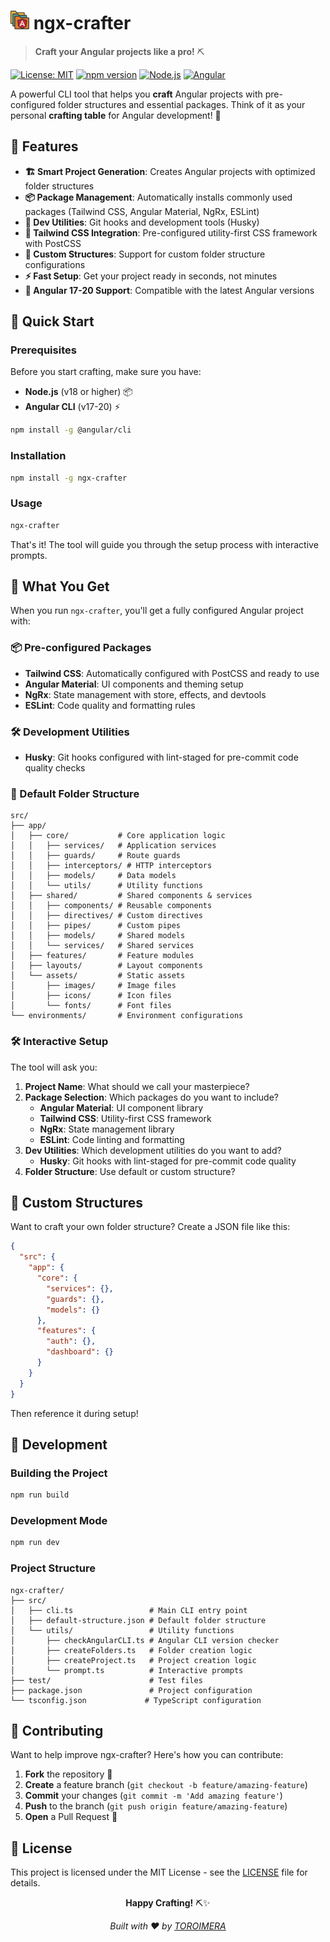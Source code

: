 # ![logo](https://github.com/ErwanHeschung/ngx-crafter/blob/master/logo.png) ngx-crafter

> **Craft your Angular projects like a pro!** ⛏️

[![License: MIT](https://img.shields.io/badge/License-MIT-yellow.svg)](https://opensource.org/licenses/MIT)
[![npm version](https://img.shields.io/npm/v/ngx-crafter.svg)](https://www.npmjs.com/package/ngx-crafter)
[![Node.js](https://img.shields.io/badge/Node.js-18+-green.svg)](https://nodejs.org/)
[![Angular](https://img.shields.io/badge/Angular-17+-red.svg)](https://angular.io/)

A powerful CLI tool that helps you **craft** Angular projects with pre-configured folder structures and essential packages. Think of it as your personal **crafting table** for Angular development! 🧰

## 🌟 Features

- **🏗️ Smart Project Generation**: Creates Angular projects with optimized folder structures
- **📦 Package Management**: Automatically installs commonly used packages (Tailwind CSS, Angular Material, NgRx, ESLint)
- **🔧 Dev Utilities**: Git hooks and development tools (Husky)
- **🎨 Tailwind CSS Integration**: Pre-configured utility-first CSS framework with PostCSS
- **🎯 Custom Structures**: Support for custom folder structure configurations
- **⚡ Fast Setup**: Get your project ready in seconds, not minutes
- **🔧 Angular 17-20 Support**: Compatible with the latest Angular versions

## 🚀 Quick Start

### Prerequisites

Before you start crafting, make sure you have:

- **Node.js** (v18 or higher) 📦
- **Angular CLI** (v17-20) ⚡

```bash
npm install -g @angular/cli
```

### Installation

```bash
npm install -g ngx-crafter
```

### Usage

```bash
ngx-crafter
```

That's it! The tool will guide you through the setup process with interactive prompts.

## 🎯 What You Get

When you run `ngx-crafter`, you'll get a fully configured Angular project with:

### 📦 Pre-configured Packages
- **Tailwind CSS**: Automatically configured with PostCSS and ready to use
- **Angular Material**: UI components and theming setup
- **NgRx**: State management with store, effects, and devtools
- **ESLint**: Code quality and formatting rules

### 🛠️ Development Utilities
- **Husky**: Git hooks configured with lint-staged for pre-commit code quality checks

### 📁 Default Folder Structure

```
src/
├── app/
│   ├── core/           # Core application logic
│   │   ├── services/   # Application services
│   │   ├── guards/     # Route guards
│   │   ├── interceptors/ # HTTP interceptors
│   │   ├── models/     # Data models
│   │   └── utils/      # Utility functions
│   ├── shared/         # Shared components & services
│   │   ├── components/ # Reusable components
│   │   ├── directives/ # Custom directives
│   │   ├── pipes/      # Custom pipes
│   │   ├── models/     # Shared models
│   │   └── services/   # Shared services
│   ├── features/       # Feature modules
│   ├── layouts/        # Layout components
│   └── assets/         # Static assets
│       ├── images/     # Image files
│       ├── icons/      # Icon files
│       └── fonts/      # Font files
└── environments/       # Environment configurations
```

### 🛠️ Interactive Setup

The tool will ask you:

1. **Project Name**: What should we call your masterpiece?
2. **Package Selection**: Which packages do you want to include?
   - **Angular Material**: UI component library
   - **Tailwind CSS**: Utility-first CSS framework
   - **NgRx**: State management library
   - **ESLint**: Code linting and formatting
3. **Dev Utilities**: Which development utilities do you want to add?
   - **Husky**: Git hooks with lint-staged for pre-commit code quality
4. **Folder Structure**: Use default or custom structure?

## 🎨 Custom Structures

Want to craft your own folder structure? Create a JSON file like this:

```json
{
  "src": {
    "app": {
      "core": {
        "services": {},
        "guards": {},
        "models": {}
      },
      "features": {
        "auth": {},
        "dashboard": {}
      }
    }
  }
}
```

Then reference it during setup!

## 🧰 Development

### Building the Project

```bash
npm run build
```

### Development Mode

```bash
npm run dev
```

### Project Structure

```
ngx-crafter/
├── src/
│   ├── cli.ts                 # Main CLI entry point
│   ├── default-structure.json # Default folder structure
│   └── utils/                 # Utility functions
│       ├── checkAngularCLI.ts # Angular CLI version checker
│       ├── createFolders.ts   # Folder creation logic
│       ├── createProject.ts   # Project creation logic
│       └── prompt.ts          # Interactive prompts
├── test/                      # Test files
├── package.json               # Project configuration
└── tsconfig.json             # TypeScript configuration
```

## 🤝 Contributing

Want to help improve ngx-crafter? Here's how you can contribute:

1. **Fork** the repository 🍴
2. **Create** a feature branch (`git checkout -b feature/amazing-feature`)
3. **Commit** your changes (`git commit -m 'Add amazing feature'`)
4. **Push** to the branch (`git push origin feature/amazing-feature`)
5. **Open** a Pull Request 🚀

## 📝 License

This project is licensed under the MIT License - see the [LICENSE](LICENSE) file for details.

<div align="center">

**Happy Crafting!** ⛏️✨

*Built with ❤️ by [TOROIMERA](https://github.com/ErwanHeschung)*

</div>
